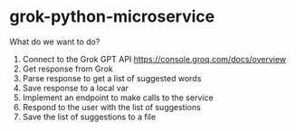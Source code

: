 # grok-python-microservice

What do we want to do?

1. Connect to the Grok GPT API
  https://console.groq.com/docs/overview
2. Get response from Grok
3. Parse response to get a list of suggested words
4. Save response to a local var
5. Implement an endpoint to make calls to the service
6. Respond to the user with the list of suggestions
7. Save the list of suggestions to a file
